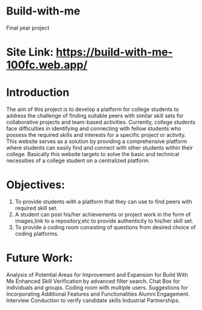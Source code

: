 # Build-with-me
Final year project
# Site Link: https://build-with-me-100fc.web.app/

# Introduction
The aim of this project is to develop a platform for college students to address the challenge of finding suitable peers with similar skill sets for collaborative projects and team-based activities. Currently, college students face difficulties in identifying and connecting with fellow students who possess the required skills and interests for a specific project or activity. This website serves as a solution by providing a comprehensive platform where students can easily find and connect with other students within their college. Basically this website targets to solve the basic and technical necessities of a college student on a centralized platform.

# Objectives:
1. To provide students with a platform that they can use to find peers with required skill set.
2. A student can post his/her achievements or project work in the form of images,link to a repository,etc to provide authenticity to his/her skill set. 
3. To provide a coding room consisting of questions from desired choice of coding platforms.


# Future Work:
  Analysis of Potential Areas for Improvement and Expansion for Build With Me
  Enhanced Skill Verification by advanced filter search.
  Chat Box for individuals and groups.
  Coding room with multiple users.
  Suggestions for Incorporating Additional Features and Functionalities
  Alumni Engagement.
  Interview Conduction to verify candidate skills
  Industrial Partnerships.

